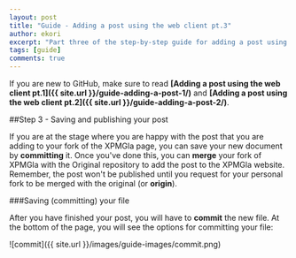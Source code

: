 ```yaml
---
layout: post
title: "Guide - Adding a post using the web client pt.3"
author: ekori
excerpt: "Part three of the step-by-step guide for adding a post using the web interface."
tags: [guide]
comments: true
---
```

If you are new to GitHub, make sure to read **[Adding a post using the web client pt.1]({{ site.url }}/guide-adding-a-post-1/)** and **[Adding a post using the web client pt.2]({{ site.url }}/guide-adding-a-post-2/)**.

##Step 3 - Saving and publishing your post

If you are at the stage where you are happy with the post that you are adding to your fork of the XPMGla page, you can save your new document by **committing** it. Once you've done this, you can **merge** your fork of XPMGla with the Original repository to add the post to the XPMGla website. Remember, the post won't be published until you request for your personal fork to be merged with the original (or **origin**).

###Saving (committing) your file

After you have finished your post, you will have to **commit** the new file. At the bottom of the page, you will see the options for committing your file:


![commit]({{ site.url }}/images/guide-images/commit.png)

[^1]:[GitHub Guides - Mastering Markdown](https://guides.github.com/features/mastering-markdown/)
[^2]:[Markdown Cheat Sheet](https://github.com/adam-p/markdown-here/wiki/Markdown-Cheatsheet) / [Another Markdown Cheat Sheet](https://gist.github.com/jonschlinkert/5854601)
[^3]:[MacDown (OS x)](http://macdown.uranusjr.com/) / [Markdown Edit (Windows)](http://markdownedit.com/) / Other alternatives
